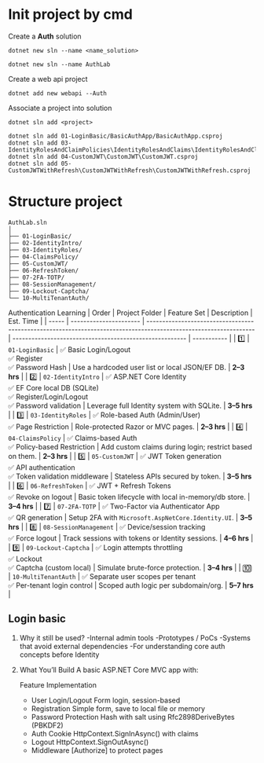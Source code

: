 # Init project by cmd

Create a **Auth** solution

```
dotnet new sln --name <name_solution>

dotnet new sln --name AuthLab
```

Create a web api project

```
dotnet add new webapi --Auth
```

Associate a project into solution

```
dotnet sln add <project>

dotnet sln add 01-LoginBasic/BasicAuthApp/BasicAuthApp.csproj
dotnet sln add 03-IdentityRolesAndClaimPolicies\IdentityRolesAndClaims\IdentityRolesAndClaims.csproj
dotnet sln add 04-CustomJWT\CustomJWT\CustomJWT.csproj
dotnet sln add 05-CustomJWTWithRefresh\CustomJWTWithRefresh\CustomJWTWithRefresh.csproj
```

# Structure project

```
AuthLab.sln
│
├── 01-LoginBasic/
├── 02-IdentityIntro/
├── 03-IdentityRoles/
├── 04-ClaimsPolicy/
├── 05-CustomJWT/
├── 06-RefreshToken/
├── 07-2FA-TOTP/
├── 08-SessionManagement/
├── 09-Lockout-Captcha/
└── 10-MultiTenantAuth/

```

Authentication Learning
| Order | Project Folder | Feature Set | Description | Est. Time |
| ----- | ---------------------- | ---------------------------------------------------------------------------------------------------------------- | ------------------------------------------------------- | ----------- |
| 1️⃣ | `01-LoginBasic` | ✅ Basic Login/Logout <br> ✅ Register <br> ✅ Password Hash | Use a hardcoded user list or local JSON/EF DB. | **2–3 hrs** |
| 2️⃣ | `02-IdentityIntro` | ✅ ASP.NET Core Identity <br> ✅ EF Core local DB (SQLite) <br> ✅ Register/Login/Logout <br> ✅ Password validation | Leverage full Identity system with SQLite. | **3–5 hrs** |
| 3️⃣ | `03-IdentityRoles` | ✅ Role-based Auth (Admin/User) <br> ✅ Page Restriction | Role-protected Razor or MVC pages. | **2–3 hrs** |
| 4️⃣ | `04-ClaimsPolicy` | ✅ Claims-based Auth <br> ✅ Policy-based Restriction | Add custom claims during login; restrict based on them. | **2–3 hrs** |
| 5️⃣ | `05-CustomJWT` | ✅ JWT Token generation <br> ✅ API authentication <br> ✅ Token validation middleware | Stateless APIs secured by token. | **3–5 hrs** |
| 6️⃣ | `06-RefreshToken` | ✅ JWT + Refresh Tokens <br> ✅ Revoke on logout | Basic token lifecycle with local in-memory/db store. | **3–4 hrs** |
| 7️⃣ | `07-2FA-TOTP` | ✅ Two-Factor via Authenticator App <br> ✅ QR generation | Setup 2FA with `Microsoft.AspNetCore.Identity.UI`. | **3–5 hrs** |
| 8️⃣ | `08-SessionManagement` | ✅ Device/session tracking <br> ✅ Force logout | Track sessions with tokens or Identity sessions. | **4–6 hrs** |
| 9️⃣ | `09-Lockout-Captcha` | ✅ Login attempts throttling <br> ✅ Lockout <br> ✅ Captcha (custom local) | Simulate brute-force protection. | **3–4 hrs** |
| 🔟 | `10-MultiTenantAuth` | ✅ Separate user scopes per tenant <br> ✅ Per-tenant login control | Scoped auth logic per subdomain/org. | **5–7 hrs** |

## Login basic

1. Why it still be used?
   -Internal admin tools
   -Prototypes / PoCs
   -Systems that avoid external dependencies
   -For understanding core auth concepts before Identity

2. What You’ll Build
   A basic ASP.NET Core MVC app with:

   Feature Implementation

   - User Login/Logout Form login, session-based
   - Registration Simple form, save to local file or memory
   - Password Protection Hash with salt using Rfc2898DeriveBytes (PBKDF2)
   - Auth Cookie HttpContext.SignInAsync() with claims
   - Logout HttpContext.SignOutAsync()
   - Middleware [Authorize] to protect pages
